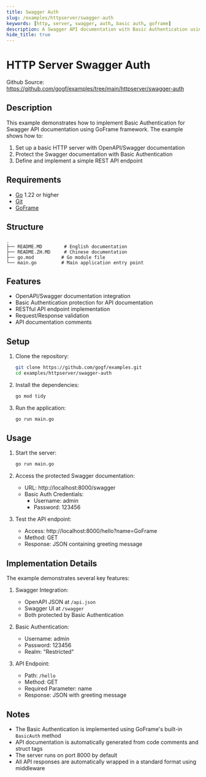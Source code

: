 ```yaml
---
title: Swagger Auth
slug: /examples/httpserver/swagger-auth
keywords: [http, server, swagger, auth, basic auth, goframe]
description: A Swagger API documentation with Basic Authentication using GoFrame framework
hide_title: true
---
```


# HTTP Server Swagger Auth

Github Source: https://github.com/gogf/examples/tree/main/httpserver/swagger-auth


## Description

This example demonstrates how to implement Basic Authentication for Swagger API documentation using GoFrame framework. The example shows how to:

1. Set up a basic HTTP server with OpenAPI/Swagger documentation
2. Protect the Swagger documentation with Basic Authentication
3. Define and implement a simple REST API endpoint

## Requirements

- [Go](https://golang.org/dl/) 1.22 or higher
- [Git](https://git-scm.com/downloads)
- [GoFrame](https://goframe.org)

## Structure

```text
.
├── README.MD        # English documentation
├── README.ZH.MD     # Chinese documentation
├── go.mod          # Go module file
└── main.go         # Main application entry point
```

## Features

- OpenAPI/Swagger documentation integration
- Basic Authentication protection for API documentation
- RESTful API endpoint implementation
- Request/Response validation
- API documentation comments

## Setup

1. Clone the repository:
    ```bash
    git clone https://github.com/gogf/examples.git
    cd examples/httpserver/swagger-auth
    ```

2. Install the dependencies:
    ```bash
    go mod tidy
    ```

3. Run the application:
    ```bash
    go run main.go
    ```

## Usage

1. Start the server:
   ```bash
   go run main.go
   ```

2. Access the protected Swagger documentation:
   - URL: http://localhost:8000/swagger
   - Basic Auth Credentials:
     - Username: admin
     - Password: 123456

3. Test the API endpoint:
   - Access: http://localhost:8000/hello?name=GoFrame
   - Method: GET
   - Response: JSON containing greeting message

## Implementation Details

The example demonstrates several key features:

1. Swagger Integration:
   - OpenAPI JSON at `/api.json`
   - Swagger UI at `/swagger`
   - Both protected by Basic Authentication

2. Basic Authentication:
   - Username: admin
   - Password: 123456
   - Realm: "Restricted"

3. API Endpoint:
   - Path: `/hello`
   - Method: GET
   - Required Parameter: name
   - Response: JSON with greeting message

## Notes

- The Basic Authentication is implemented using GoFrame's built-in `BasicAuth` method
- API documentation is automatically generated from code comments and struct tags
- The server runs on port 8000 by default
- All API responses are automatically wrapped in a standard format using middleware
